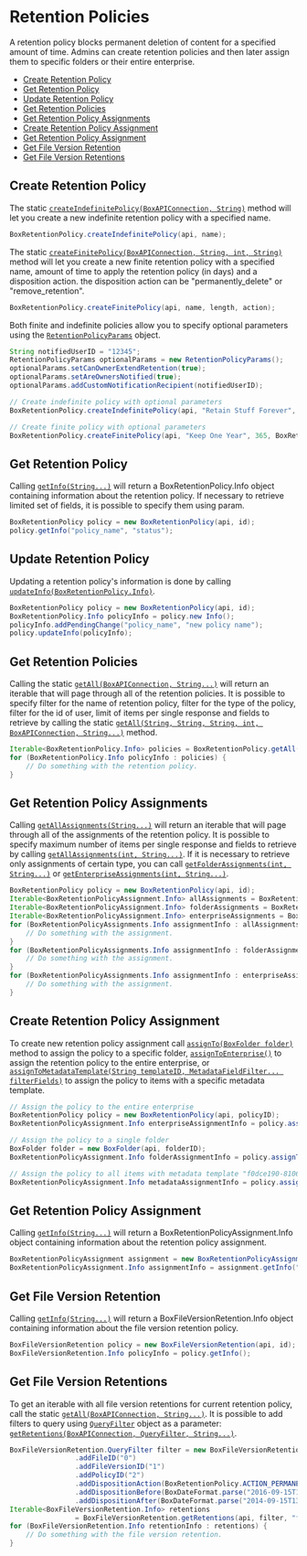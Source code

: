 Retention Policies
======

A retention policy blocks permanent deletion of content for a specified amount of time. Admins can create retention policies and then later assign them to specific folders or their entire enterprise.

* [Create Retention Policy](#create-retention-policy)
* [Get Retention Policy](#get-retention-policy)
* [Update Retention Policy](#update-retention-policy)
* [Get Retention Policies](#get-retention-policies)
* [Get Retention Policy Assignments](#get-retention-policy-assignments)
* [Create Retention Policy Assignment](#create-retention-policy-assignment)
* [Get Retention Policy Assignment](#get-retention-policy-assignment)
* [Get File Version Retention](#get-file-version-retention)
* [Get File Version Retentions](#get-file-version-retentions)


Create Retention Policy
--------------

The static [`createIndefinitePolicy(BoxAPIConnection, String)`][create-indefinite-retention-policy] method will let you create a new indefinite retention policy with a specified name.

```java
BoxRetentionPolicy.createIndefinitePolicy(api, name);
```

The static [`createFinitePolicy(BoxAPIConnection, String, int, String)`][create-finite-retention-policy] method will let you create a new finite retention policy with a specified name, amount of time to apply the retention policy (in days) and a disposition action. the disposition action can be "permanently\_delete" or "remove\_retention".

```java
BoxRetentionPolicy.createFinitePolicy(api, name, length, action);
```

Both finite and indefinite policies allow you to specify optional parameters using the [`RetentionPolicyParams`][policy-params]
object.

```java
String notifiedUserID = "12345";
RetentionPolicyParams optionalParams = new RetentionPolicyParams();
optionalParams.setCanOwnerExtendRetention(true);
optionalParams.setAreOwnersNotified(true);
optionalParams.addCustomNotificationRecipient(notifiedUserID);

// Create indefinite policy with optional parameters
BoxRetentionPolicy.createIndefinitePolicy(api, "Retain Stuff Forever", optionalParams);

// Create finite policy with optional parameters
BoxRetentionPolicy.createFinitePolicy(api, "Keep One Year", 365, BoxRetentionPolicy.ACTION_REMOVE_RETENTION, optionalParams);
```

[create-indefinite-retention-policy]: http://opensource.box.com/box-java-sdk/javadoc/com/box/sdk/BoxRetentionPolicy.html#createIndefinitePolicy-com.box.sdk.BoxAPIConnection-java.lang.String-
[create-finite-retention-policy]: http://opensource.box.com/box-java-sdk/javadoc/com/box/sdk/BoxRetentionPolicy.html#createFinitePolicy-com.box.sdk.BoxAPIConnection-java.lang.String-int-java.lang.String-
[policy-params]: http://opensource.box.com/box-java-sdk/javadoc/com/box/sdk/RetentionPolicyParams.html

Get Retention Policy
--------------

Calling [`getInfo(String...)`][get-info] will return a BoxRetentionPolicy.Info object containing information about the retention policy. If necessary to retrieve limited set of fields, it is possible to specify them using param.

```java
BoxRetentionPolicy policy = new BoxRetentionPolicy(api, id);
policy.getInfo("policy_name", "status");
```

[get-info]: http://opensource.box.com/box-java-sdk/javadoc/com/box/sdk/BoxRetentionPolicy.html#getInfo-java.lang.String...-

Update Retention Policy
--------------

Updating a retention policy's information is done by calling [`updateInfo(BoxRetentionPolicy.Info)`][update-info].

```java
BoxRetentionPolicy policy = new BoxRetentionPolicy(api, id);
BoxRetentionPolicy.Info policyInfo = policy.new Info();
policyInfo.addPendingChange("policy_name", "new policy name");
policy.updateInfo(policyInfo);
```

[update-info]: http://opensource.box.com/box-java-sdk/javadoc/com/box/sdk/BoxRetentionPolicy.html#updateInfo-com.box.sdk.BoxRetentionPolicy.Info-

Get Retention Policies
--------------

Calling the static [`getAll(BoxAPIConnection, String...)`][get-retention-policies] will return an iterable that will page through all of the retention policies.
It is possible to specify filter for the name of retention policy, filter for the type of the policy, filter for the id of user, limit of items per single response and fields to retrieve by calling the static [`getAll(String, String, String, int, BoxAPIConnection, String...)`][get-retention-policies-with-fields] method.

```java
Iterable<BoxRetentionPolicy.Info> policies = BoxRetentionPolicy.getAll(api);
for (BoxRetentionPolicy.Info policyInfo : policies) {
	// Do something with the retention policy.
}
```

[get-retention-policies]: http://opensource.box.com/box-java-sdk/javadoc/com/box/sdk/BoxRetentionPolicy.html#getAll-com.box.sdk.BoxAPIConnection-java.lang.String...-

[get-retention-policies-with-fields]: http://opensource.box.com/box-java-sdk/javadoc/com/box/sdk/BoxRetentionPolicy.html#getAll-java.lang.String-java.lang.String-java.lang.String-int-com.box.sdk.BoxAPIConnection-java.lang.String...-

Get Retention Policy Assignments
--------------

Calling [`getAllAssignments(String...)`][get-all-assignments] will return an iterable that will page through all of the assignments of the retention policy. It is possible to specify maximum number of items per single response and fields to retrieve by calling [`getAllAssignments(int, String...)`][get-all-assignments-with-params].
If it is necessary to retrieve only assignments of certain type, you can call [`getFolderAssignments(int, String...)`][get-folder-assignments] or [`getEnterpriseAssignments(int, String...)`][get-enterprise-assignments].

```java
BoxRetentionPolicy policy = new BoxRetentionPolicy(api, id);
Iterable<BoxRetentionPolicyAssignment.Info> allAssignments = BoxRetentionPolicy.getAllAssignments("assigned_by");
Iterable<BoxRetentionPolicyAssignment.Info> folderAssignments = BoxRetentionPolicy.getFolderAssignments(50, "assigned_by");
Iterable<BoxRetentionPolicyAssignment.Info> enterpriseAssignments = BoxRetentionPolicy.getEnterpriseAssignments();
for (BoxRetentionPolicyAssignments.Info assignmentInfo : allAssignments) {
	// Do something with the assignment.
}
for (BoxRetentionPolicyAssignments.Info assignmentInfo : folderAssignments) {
	// Do something with the assignment.
}
for (BoxRetentionPolicyAssignments.Info assignmentInfo : enterpriseAssignments) {
	// Do something with the assignment.
}
```

[get-all-assignments]: http://opensource.box.com/box-java-sdk/javadoc/com/box/sdk/BoxRetentionPolicy.html#getAllAssignments-java.lang.String...-
[get-all-assignments-with-params]: http://opensource.box.com/box-java-sdk/javadoc/com/box/sdk/BoxRetentionPolicy.html#getAllAssignments-int-java.lang.String...-
[get-folder-assignments]: http://opensource.box.com/box-java-sdk/javadoc/com/box/sdk/BoxRetentionPolicy.html#getFolderAssignments-int-java.lang.String...-
[get-enterprise-assignments]: http://opensource.box.com/box-java-sdk/javadoc/com/box/sdk/BoxRetentionPolicy.html#getEnterpriseAssignments-int-java.lang.String...-

Create Retention Policy Assignment
--------------
To create new retention policy assignment call [`assignTo(BoxFolder folder)`][create-assignment] method to assign the policy
to a specific folder, [`assignToEnterprise()`][create-assignment-to-enterprise] to assign the retention policy to the
entire enterprise, or [`assignToMetadataTemplate(String templateID, MetadataFieldFilter... filterFields)`][assign-to-metadata]
to assign the policy to items with a specific metadata template.

```java
// Assign the policy to the entire enterprise
BoxRetentionPolicy policy = new BoxRetentionPolicy(api, policyID);
BoxRetentionPolicyAssignment.Info enterpriseAssignmentInfo = policy.assignToEnterprise();

// Assign the policy to a single folder
BoxFolder folder = new BoxFolder(api, folderID);
BoxRetentionPolicyAssignment.Info folderAssignmentInfo = policy.assignTo(folder);

// Assign the policy to all items with metadata template "f0dce190-8106-43ca-9d67-7dce9b10a55e"
BoxRetentionPolicyAssignment.Info metadataAssignmentInfo = policy.assignToMetadataTemplate("f0dce190-8106-43ca-9d67-7dce9b10a55e");
```

[create-assignment]: http://opensource.box.com/box-java-sdk/javadoc/com/box/sdk/BoxRetentionPolicy.html#assignTo-com.box.sdk.BoxFolder-
[create-assignment-to-enterprise]: http://opensource.box.com/box-java-sdk/javadoc/com/box/sdk/BoxRetentionPolicy.html#assignToEnterprise--
[assign-to-metadata]: http://opensource.box.com/box-java-sdk/javadoc/com/box/sdk/BoxRetentionPolicy.html#assignToMetadataTemplate-java.lang.String-com.box.sdk.MetadataFieldFilter-

Get Retention Policy Assignment
--------------

Calling [`getInfo(String...)`][get-assignment] will return a BoxRetentionPolicyAssignment.Info object containing information about the retention policy assignment.

```java
BoxRetentionPolicyAssignment assignment = new BoxRetentionPolicyAssignment(api, id);
BoxRetentionPolicyAssignment.Info assignmentInfo = assignment.getInfo("assigned_to");
```

[get-assignment]: http://opensource.box.com/box-java-sdk/javadoc/com/box/sdk/BoxRetentionPolicyAssignment.html#getInfo-java.lang.String...-

Get File Version Retention
--------------

Calling [`getInfo(String...)`][get-file-version-retention] will return a BoxFileVersionRetention.Info object containing information about the file version retention policy.

```java
BoxFileVersionRetention policy = new BoxFileVersionRetention(api, id);
BoxFileVersionRetention.Info policyInfo = policy.getInfo();
```

[get-file-version-retention]: http://opensource.box.com/box-java-sdk/javadoc/com/box/sdk/BoxFileVersionRetention.html#getInfo-java.lang.String...-

Get File Version Retentions
--------------

To get an iterable with all file version retentions for current retention policy, call the static [`getAll(BoxAPIConnection, String...)`][get-all-file-version-retentions]. It is possible to add filters to query using [`QueryFilter`][query-filter] object as a parameter: [`getRetentions(BoxAPIConnection, QueryFilter, String...)`][get-all-file-version-retentions-with-filter].

```java
BoxFileVersionRetention.QueryFilter filter = new BoxFileVersionRetention.QueryFilter()
                .addFileID("0")
                .addFileVersionID("1")
                .addPolicyID("2")
                .addDispositionAction(BoxRetentionPolicy.ACTION_PERMANENTLY_DELETE)
                .addDispositionBefore(BoxDateFormat.parse("2016-09-15T13:15:35+0000"))
                .addDispositionAfter(BoxDateFormat.parse("2014-09-15T13:15:35+0000"));
Iterable<BoxFileVersionRetention.Info> retentions
                = BoxFileVersionRetention.getRetentions(api, filter, "file", "applied_at");
for (BoxFileVersionRetention.Info retentionInfo : retentions) {
	// Do something with the file version retention.
}
```

[get-all-file-version-retentions]: http://opensource.box.com/box-java-sdk/javadoc/com/box/sdk/BoxFileVersionRetention.html#getAll-com.box.sdk.BoxAPIConnection-java.lang.String...-
[query-filter]: http://opensource.box.com/box-java-sdk/javadoc/com/box/sdk/BoxFileVersionRetention.QueryFilter.html
[get-all-file-version-retentions-with-filter]: http://opensource.box.com/box-java-sdk/javadoc/com/box/sdk/BoxFileVersionRetention.html#getRetentions-com.box.sdk.BoxAPIConnection-com.box.sdk.BoxFileVersionRetention.QueryFilter-java.lang.String...-
